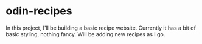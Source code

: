 # odin-recipes

In this project, I'll be building a basic recipe website.
Currently it has a bit of basic styling, nothing fancy.
Will be adding new recipes as I go.
